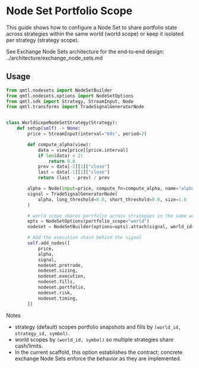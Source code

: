 # Node Set Portfolio Scope

This guide shows how to configure a Node Set to share portfolio state across strategies within the same world (world scope) or keep it isolated per strategy (strategy scope).

See Exchange Node Sets architecture for the end‑to‑end design: ../architecture/exchange_node_sets.md

## Usage

```python
from qmtl.nodesets import NodeSetBuilder
from qmtl.nodesets.options import NodeSetOptions
from qmtl.sdk import Strategy, StreamInput, Node
from qmtl.transforms import TradeSignalGeneratorNode


class WorldScopeNodeSetStrategy(Strategy):
    def setup(self) -> None:
        price = StreamInput(interval="60s", period=2)

        def compute_alpha(view):
            data = view[price][price.interval]
            if len(data) < 2:
                return 0.0
            prev = data[-2][1]["close"]
            last = data[-1][1]["close"]
            return (last - prev) / prev

        alpha = Node(input=price, compute_fn=compute_alpha, name="alpha")
        signal = TradeSignalGeneratorNode(
            alpha, long_threshold=0.0, short_threshold=0.0, size=1.0
        )

        # world scope shares portfolio across strategies in the same world
        opts = NodeSetOptions(portfolio_scope="world")
        nodeset = NodeSetBuilder(options=opts).attach(signal, world_id="demo", scope="world")

        # Add the execution chain behind the signal
        self.add_nodes([
            price,
            alpha,
            signal,
            nodeset.pretrade,
            nodeset.sizing,
            nodeset.execution,
            nodeset.fills,
            nodeset.portfolio,
            nodeset.risk,
            nodeset.timing,
        ])
```

Notes
- strategy (default) scopes portfolio snapshots and fills by `(world_id, strategy_id, symbol)`.
- world scopes by `(world_id, symbol)` so multiple strategies share cash/limits.
- In the current scaffold, this option establishes the contract; concrete exchange Node Sets enforce the behavior as they are implemented.

